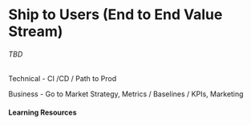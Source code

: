 # Ship to Users \(End to End Value Stream\)

###### TBD

Technical - CI /CD / Path to Prod

Business - Go to Market Strategy, Metrics / Baselines / KPIs, Marketing

#### Learning Resources

#### 



